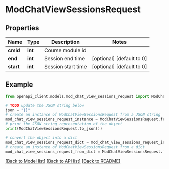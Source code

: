 # ModChatViewSessionsRequest


## Properties

Name | Type | Description | Notes
------------ | ------------- | ------------- | -------------
**cmid** | **int** | Course module id | 
**end** | **int** | Session end time | [optional] [default to 0]
**start** | **int** | Session start time | [optional] [default to 0]

## Example

```python
from openapi_client.models.mod_chat_view_sessions_request import ModChatViewSessionsRequest

# TODO update the JSON string below
json = "{}"
# create an instance of ModChatViewSessionsRequest from a JSON string
mod_chat_view_sessions_request_instance = ModChatViewSessionsRequest.from_json(json)
# print the JSON string representation of the object
print(ModChatViewSessionsRequest.to_json())

# convert the object into a dict
mod_chat_view_sessions_request_dict = mod_chat_view_sessions_request_instance.to_dict()
# create an instance of ModChatViewSessionsRequest from a dict
mod_chat_view_sessions_request_from_dict = ModChatViewSessionsRequest.from_dict(mod_chat_view_sessions_request_dict)
```
[[Back to Model list]](../README.md#documentation-for-models) [[Back to API list]](../README.md#documentation-for-api-endpoints) [[Back to README]](../README.md)


